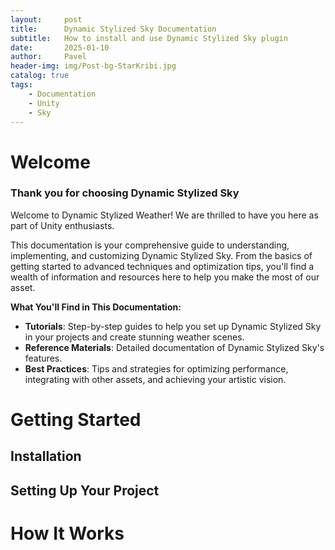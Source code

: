 ```yaml
---
layout:     post
title:      Dynamic Stylized Sky Documentation
subtitle:   How to install and use Dynamic Stylized Sky plugin
date:       2025-01-10
author:     Pavel
header-img: img/Post-bg-StarKribi.jpg
catalog: true
tags:
    - Documentation
    - Unity
    - Sky
---
```


# Welcome

### Thank you for choosing Dynamic Stylized Sky

Welcome to Dynamic Stylized Weather! We are thrilled to have you here as part of Unity enthusiasts.

This documentation is your comprehensive guide to understanding, implementing, and customizing Dynamic Stylized Sky. From the basics of getting started to advanced techniques and optimization tips, you'll find a wealth of information and resources here to help you make the most of our asset.

**What You'll Find in This Documentation:**

- **Tutorials**: Step-by-step guides to help you set up Dynamic Stylized Sky in your projects and create stunning weather scenes.
- **Reference Materials**: Detailed documentation of Dynamic Stylized Sky's features.
- **Best Practices**: Tips and strategies for optimizing performance, integrating with other assets, and achieving your artistic vision.

# Getting Started

## Installation

## Setting Up Your Project

# How It Works